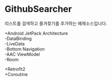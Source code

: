 # GithubSearcher

리스트를 검색하고 즐겨찾기를 추가하는 예제소스입니다.   

+Android JetPack Architecture   
 -DataBinding   
 -LiveData   
 -Bottom Navigation   
 -AAC ViewModel   
 -Room   

+Retrofit2   
+Coroutine


